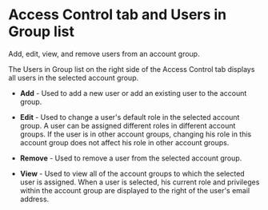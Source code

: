 # Access Control tab and Users in Group list

<head>
  <meta name="guidename" content="Platform"/>
  <meta name="context" content="GUID-30dff1df-3bee-4e12-ad76-e174bd21edf7"/>
</head>

Add, edit, view, and remove users from an account group.

The Users in Group list on the right side of the Access Control tab displays all users in the selected account group.

- **Add** - Used to add a new user or add an existing user to the account group.

- **Edit** - Used to change a user's default role in the selected account group. A user can be assigned different roles in different account groups. If the user is in other account groups, changing his role in this account group does not affect his role in other account groups.

- **Remove** - Used to remove a user from the selected account group.

- **View** - Used to view all of the account groups to which the selected user is assigned. When a user is selected, his current role and privileges within the account group are displayed to the right of the user's email address.
